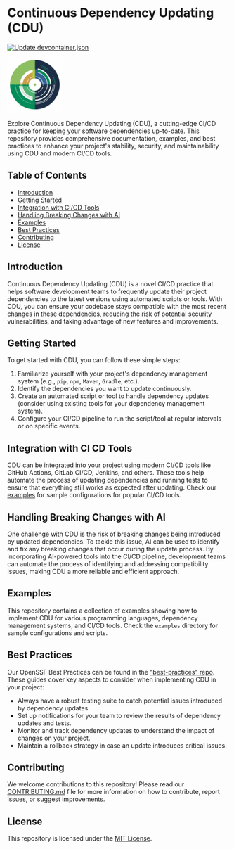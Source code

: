 # Continuous Dependency Updating (CDU)
[![Update devcontainer.json](https://github.com/genome21/CDU/actions/workflows/update_devcontainer.yml/badge.svg)](https://github.com/genome21/CDU/actions/workflows/update_devcontainer.yml)

<img src="./assets/18.png" width="125" height="125">

Explore Continuous Dependency Updating (CDU), a cutting-edge CI/CD practice for keeping your software dependencies up-to-date. This repository provides comprehensive documentation, examples, and best practices to enhance your project's stability, security, and maintainability using CDU and modern CI/CD tools.

## Table of Contents

- [Introduction](#introduction)
- [Getting Started](#getting-started)
- [Integration with CI/CD Tools](#integration-with-ci-cd-tools)
- [Handling Breaking Changes with AI](#handling-breaking-changes-with-ai)
- [Examples](#examples)
- [Best Practices](#best-practices)
- [Contributing](#contributing)
- [License](#license)

## Introduction

Continuous Dependency Updating (CDU) is a novel CI/CD practice that helps software development teams to frequently update their project dependencies to the latest versions using automated scripts or tools. With CDU, you can ensure your codebase stays compatible with the most recent changes in these dependencies, reducing the risk of potential security vulnerabilities, and taking advantage of new features and improvements.

## Getting Started

To get started with CDU, you can follow these simple steps:

1. Familiarize yourself with your project's dependency management system (e.g., `pip`, `npm`, `Maven`, `Gradle`, etc.).
2. Identify the dependencies you want to update continuously.
3. Create an automated script or tool to handle dependency updates (consider using existing tools for your dependency management system).
4. Configure your CI/CD pipeline to run the script/tool at regular intervals or on specific events.

## Integration with CI CD Tools

CDU can be integrated into your project using modern CI/CD tools like GitHub Actions, GitLab CI/CD, Jenkins, and others. These tools help automate the process of updating dependencies and running tests to ensure that everything still works as expected after updating. Check our [examples](#examples) for sample configurations for popular CI/CD tools.

## Handling Breaking Changes with AI

One challenge with CDU is the risk of breaking changes being introduced by updated dependencies. To tackle this issue, AI can be used to identify and fix any breaking changes that occur during the update process. By incorporating AI-powered tools into the CI/CD pipeline, development teams can automate the process of identifying and addressing compatibility issues, making CDU a more reliable and efficient approach.

## Examples

This repository contains a collection of examples showing how to implement CDU for various programming languages, dependency management systems, and CI/CD tools. Check the `examples` directory for sample configurations and scripts.

## Best Practices

Our OpenSSF Best Practices can be found in the ["best-practices" repo](https://github.com/genome21/CDU/tree/main/best-practices). These guides cover key aspects to consider when implementing CDU in your project:

- Always have a robust testing suite to catch potential issues introduced by dependency updates.
- Set up notifications for your team to review the results of dependency updates and tests.
- Monitor and track dependency updates to understand the impact of changes on your project.
- Maintain a rollback strategy in case an update introduces critical issues.

## Contributing

We welcome contributions to this repository! Please read our [CONTRIBUTING.md](CONTRIBUTING.md) file for more information on how to contribute, report issues, or suggest improvements.

## License

This repository is licensed under the [MIT License](LICENSE.md).

